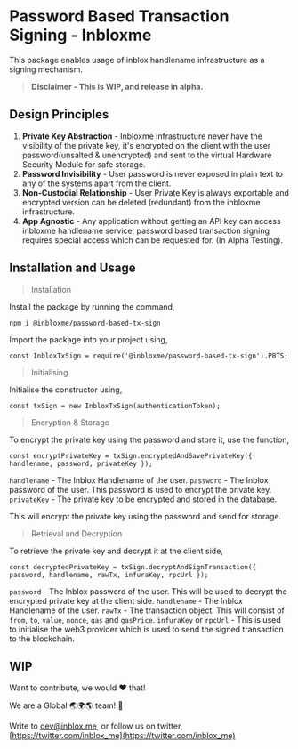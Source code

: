 
# Password Based Transaction Signing - Inbloxme

  

This package enables usage of inblox handlename infrastructure as a signing mechanism.


> **Disclaimer - This is WIP, and release in alpha.**


## Design Principles

 1. **Private Key Abstraction** - Inbloxme infrastructure never have the visibility of the private key, it's encrypted on the client with the user password(unsalted & unencrypted) and sent to the virtual Hardware Security Module for safe storage.
 2. **Password Invisibility** - User password is never exposed in plain text to any of the systems apart from the client.
 3. **Non-Custodial Relationship** - User Private Key is always exportable and encrypted version can be deleted (redundant) from the inbloxme infrastructure.
 4. **App Agnostic** - Any application without getting an API key can access inbloxme handlename service, password based transaction signing requires special access which can be requested for. (In Alpha Testing).

## Installation and Usage

> Installation

Install the package by running the command,

```npm i @inbloxme/password-based-tx-sign```


Import the package into your project using,

```const InbloxTxSign = require('@inbloxme/password-based-tx-sign').PBTS;```


> Initialising

Initialise the constructor using,

```const txSign = new InbloxTxSign(authenticationToken);```


> Encryption & Storage

To encrypt the private key using the password and store it, use the function,

```const encryptPrivateKey = txSign.encryptedAndSavePrivateKey({ handlename, password, privateKey });```

`handlename` - The Inblox Handlename of the user.
`password` - The Inblox password of the user. This password is used to encrypt the private key.
`privateKey` - The private key to be encrypted and stored in the database.

This will encrypt the private key using the password and send for storage.

    
> Retrieval and Decryption

To retrieve the private key and decrypt it at the client side,

```const decryptedPrivateKey = txSign.decryptAndSignTransaction({ password, handlename, rawTx, infuraKey, rpcUrl });```

`password` - The Inblox password of the user. This will be used to decrypt the encrypted private key at the client side.
`handlename` - The Inblox Handlename of the user.
`rawTx` - The transaction object. This will consist of `from`, `to`, `value`, `nonce`, `gas` and `gasPrice`.
`infuraKey` or `rpcUrl` - This is used to initialise the web3 provider which is used to send the signed transaction to the blockchain.


## WIP

Want to contribute, we would :heart: that!

We are a Global :earth_asia::earth_africa::earth_americas: team! :muscle:

Write to dev@inblox.me, or follow us on twitter, [https://twitter.com/inblox_me](https://twitter.com/inblox_me)

